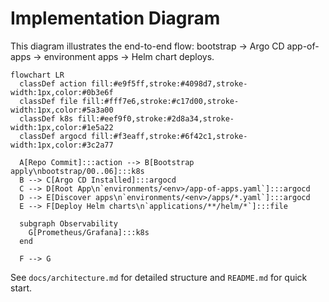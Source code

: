 <!-- Docs Added: 2025-10-05 — High-level implementation diagram for GitOps flow. -->
# Implementation Diagram

This diagram illustrates the end-to-end flow: bootstrap -> Argo CD app-of-apps -> environment apps -> Helm chart deploys.

```mermaid
flowchart LR
  classDef action fill:#e9f5ff,stroke:#4098d7,stroke-width:1px,color:#0b3e6f
  classDef file fill:#fff7e6,stroke:#c17d00,stroke-width:1px,color:#5a3a00
  classDef k8s fill:#eef9f0,stroke:#2d8a34,stroke-width:1px,color:#1e5a22
  classDef argocd fill:#f3eaff,stroke:#6f42c1,stroke-width:1px,color:#3c2a77

  A[Repo Commit]:::action --> B[Bootstrap apply\nbootstrap/00..06]:::k8s
  B --> C[Argo CD Installed]:::argocd
  C --> D[Root App\n`environments/<env>/app-of-apps.yaml`]:::argocd
  D --> E[Discover apps\n`environments/<env>/apps/*.yaml`]:::argocd
  E --> F[Deploy Helm charts\n`applications/**/helm/*`]:::file

  subgraph Observability
    G[Prometheus/Grafana]:::k8s
  end

  F --> G
```

See `docs/architecture.md` for detailed structure and `README.md` for quick start.


